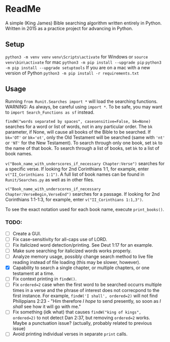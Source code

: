 # ReadMe

A simple (King James) Bible searching algorithm written entirely in Python.  Written in 2015 as a practice project for advancing in Python.

## Setup

`python3 -m venv venv`
`venv\Scripts\activate` for Windows or `source venv\bin\activate` for mac
`python3 -m pip install --upgrade pip`
`python3 -m pip install --upgrade setuptools` If you are on a mac with a new version of Python
`python3 -m pip install -r requirements.txt`

## Usage 

Running `from Runit.Searches import *` will load the searching functions.  WARNING: As always, be careful using `import *`.  To be safe, you may want to `import Search_Functions as sf` instead.

`findW("words separated by spaces", casesensitive=False, bk=None)` searches for a word or list of words, not in any particular order.  The `bk` parameter, if None, will cause all books of the Bible to be searched.  If `bk='OT'` or `bk='ot'`, only the Old Testament will be searched (same with `'nt'` or `'NT'` for the New Testament).  To search through only one book, set `bk` to the name of that book.  To search through a list of books, set `bk` to a list of book names.

`v("Book_name_with_underscores_if_necessary Chapter:Verse")` searches for a specific verse.  If looking for 2nd Corinthians 1:1, for example, enter `v("II_Corinthians 1:1")`.  A full list of book names can be found in `Runit/Searches.py` as well as in other files.

`v("Book_name_with_underscores_if_necessary Chapter:VerseBegin,VerseEnd")` searches for a passage.  If looking for 2nd Corinthians 1:1-1:3, for example, enter `v("II_Corinthians 1:1,3")`.

To see the exact notation used for each book name, execute `print_books()`.

### TODO:
- [ ] Create a GUI.
- [ ] Fix case-sensitivity for all-caps use of LORD.
- [ ] Fix italicized word detection/printing.  See Deut 1:17 for an example.
- [ ] Make sure searching for italicized words works properly.
- [ ] Analyze memory usage, possibly change search method to live file reading instead of file loading (this may be slower, however).
- [x] Capability to search a single chapter, or multiple chapters, or one testament at a time.
- [ ] Fix context printing in `findW()`.
- [ ] Fix `ordered=2` case when the first word to be searched occurrs multiple times in a verse and the phrase of interest does not correcpond to the first instance.  For example, `findW('I shall', ordered=2)` will not find Philippians 2:23 - "Him therefore _I hope_ to send presently, so soon as _I shall_ see how it will go with me."
- [ ] Fix something (idk what) that causes `findW("king of kings", ordered=2)` to not detect Dan 2:37, but removing `ordered=2` works.  Maybe a punctuation issue? (actually, probably related to previous issue)
- [ ] Avoid printing individual verses in separate `print` calls.